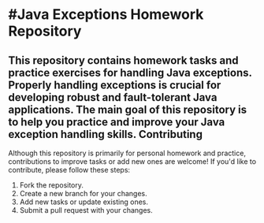 #Java Exceptions Homework Repository
===================================

This repository contains homework tasks and practice exercises for handling Java exceptions. Properly handling exceptions is crucial for developing robust and fault-tolerant Java applications. The main goal of this repository is to help you practice and improve your Java exception handling skills.
Contributing
------------

Although this repository is primarily for personal homework and practice, contributions to improve tasks or add new ones are welcome! If you'd like to contribute, please follow these steps:

1.  Fork the repository.
2.  Create a new branch for your changes.
3.  Add new tasks or update existing ones.
4.  Submit a pull request with your changes.
